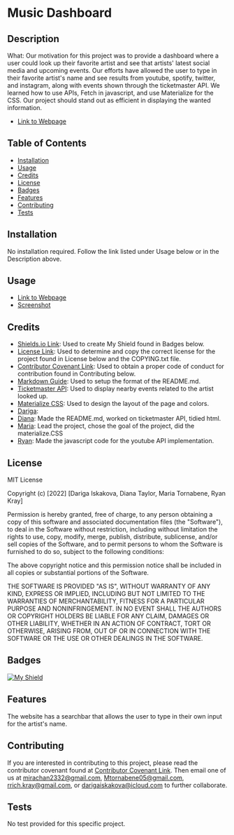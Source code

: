# Music Dashboard

## Description

What: Our motivation for this project was to provide a dashboard where a user could look up their favorite artist and see that artists' latest social media and upcoming events. Our efforts have allowed the user to type in their favorite artist's name and see results from youtube, spotify, twitter, and instagram, along with events shown through the ticketmaster API. We learned how to use APIs, Fetch in javascript, and use Materialize for the CSS. Our project should stand out as efficient in displaying the wanted information.

* [Link to Webpage](https://mtornabene05.github.io/music-dashboard/)

## Table of Contents

* [Installation](#installation)
* [Usage](#usage)
* [Credits](#credits)
* [License](#license)
* [Badges](#badges)
* [Features](#features)
* [Contributing](#contributing)
* [Tests](#tests)

## Installation

No installation required. Follow the link listed under Usage below or in the Description above.

## Usage

* [Link to Webpage](https://mtornabene05.github.io/music-dashboard/)
* [Screenshot](assets/images/screenshot.png)

## Credits

* [Shields.io Link](https://shields.io/): Used to create My Shield found in Badges below.
* [License Link](https://choosealicense.com/licenses/mit/): Used to determine and copy the correct license for the project found in License below and the COPYING.txt file.
* [Contributor Covenant Link](https://www.contributor-covenant.org/version/2/1/code_of_conduct/code_of_conduct.md): Used to obtain a proper code of conduct for contribution found in Contributing below.
* [Markdown Guide](https://www.markdownguide.org/basic-syntax/): Used to setup the format of the README.md.
* [Ticketmaster API](https://developer.ticketmaster.com/): Used to display nearby events related to the artist looked up.
* [Materialize CSS](https://materializecss.com/): Used to design the layout of the page and colors.
* [Dariga](https://github.com/dariga17/): 
* [Diana](https://github.com/2332fun/): Made the README.md, worked on ticketmaster API, tidied html.
* [Maria](https://github.com/mtornabene05/): Lead the project, chose the goal of the project, did the materialize.CSS
* [Ryan](https://github.com/rryan-kray/): Made the javascript code for the youtube API implementation.


## License

MIT License

Copyright (c) [2022] [Dariga Iskakova, Diana Taylor, Maria Tornabene, Ryan Kray]

Permission is hereby granted, free of charge, to any person obtaining a copy
of this software and associated documentation files (the "Software"), to deal
in the Software without restriction, including without limitation the rights
to use, copy, modify, merge, publish, distribute, sublicense, and/or sell
copies of the Software, and to permit persons to whom the Software is
furnished to do so, subject to the following conditions:

The above copyright notice and this permission notice shall be included in all
copies or substantial portions of the Software.

THE SOFTWARE IS PROVIDED "AS IS", WITHOUT WARRANTY OF ANY KIND, EXPRESS OR
IMPLIED, INCLUDING BUT NOT LIMITED TO THE WARRANTIES OF MERCHANTABILITY,
FITNESS FOR A PARTICULAR PURPOSE AND NONINFRINGEMENT. IN NO EVENT SHALL THE
AUTHORS OR COPYRIGHT HOLDERS BE LIABLE FOR ANY CLAIM, DAMAGES OR OTHER
LIABILITY, WHETHER IN AN ACTION OF CONTRACT, TORT OR OTHERWISE, ARISING FROM,
OUT OF OR IN CONNECTION WITH THE SOFTWARE OR THE USE OR OTHER DEALINGS IN THE
SOFTWARE.

## Badges

[![My Shield](https://img.shields.io/badge/2332fun-2332fun%20contributed%20to%20this%20project.-blueviolet)](https://github.com/2332fun)

## Features

The website has a searchbar that allows the user to type in their own input for the artist's name.

## Contributing

If you are interested in contributing to this project, please read the contributor covenant found at [Contributor Covenant Link](https://www.contributor-covenant.org/version/2/1/code_of_conduct/code_of_conduct.md). Then email one of us at <mirachan2332@gmail.com>, <Mtornabene05@gmail.com>, <rrich.kray@gmail.com>, or <darigaiskakova@icloud.com> to further collaborate.

## Tests

No test provided for this specific project.